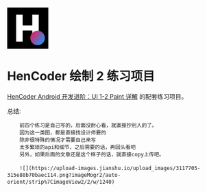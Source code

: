 ![](images/icon.png)

HenCoder 绘制 2 练习项目
===

[HenCoder Android 开发进阶：UI 1-2 Paint 详解](http://hencoder.com/ui-1-2) 的配套练习项目。

总结:

        前四个练习是自己写的，后面没耐心看，就直接抄别人的了。
        因为这一类图，都是直接找设计师要的
        除非很特殊的情况才需要自己来写
        太多繁琐的api和细节，之后需要的话，再回头看吧
        另外，如果后面的文章还是这个样子的话，就直接copy上传吧。
        
        ![](https://upload-images.jianshu.io/upload_images/3117705-315e88b70baec114.png?imageMogr2/auto-orient/strip%7CimageView2/2/w/1240)
